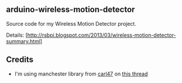 arduino-wireless-motion-detector
------

Source code for my Wireless Motion Detector project.

Details: [http://rsbpi.blogspot.com/2013/03/wireless-motion-detector-summary.html]

Credits
------

* I'm using manchester library from [carl47](http://arduino.cc/forum/index.php?action=profile;u=14566) on 
[this thread](http://arduino.cc/forum/index.php/topic,63755.0.html)
